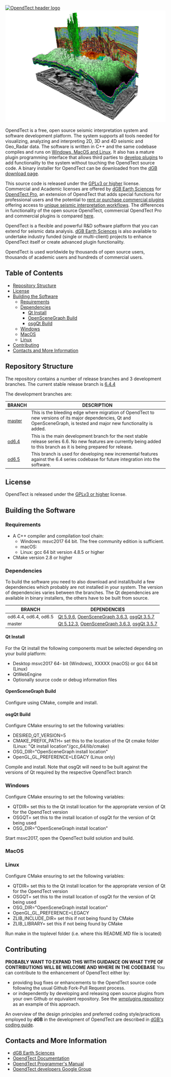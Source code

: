 [![OpendTect header logo][header-img]](https://dgbes.com/index.php/software#free)
[![Example][example-img]]()

OpendTect is a free, open source seismic interpretation system and software development platform. The system supports all tools needed for visualizing, analyzing and interpreting 2D, 3D and 4D seismic and Geo_Radar data. The software is written in C++ and the same codebase compiles and runs on [Windows, MacOS and Linux](https://dgbes.com/index.php/software/supported-platforms). It also has a mature plugin programming interface that allows third parties to [develop plugins](https://dgbes.com/index.php/services/research-development#develop-your-own-plugins) to add functionality to the system without touching the OpendTect source code. A binary installer for OpendTect can be downloaded from the [dGB download page](https://dgbes.com/index.php/download).

This source code is released under the [GPLv3 or higher](http://www.gnu.org/copyleft/gpl.html) license. Commercial and Academic licenses are offered by [dGB Earth Sciences](https://dgbes.com) for [OpendTect Pro](https://dgbes.com/index.php/software#commercial), an extension of OpendTect that adds special functions for professional users and the potential to [rent or purchase commercial plugins](https://prostore.dgbes.com/) offering access to [unique seismic interpretation workflows](https://dgbes.com/index.php/software/plugins). The differences in functionality of the open source OpendTect, commercial OpendTect Pro and commercial plugins is compared [here](https://dgbes.com/index.php/software/supported-functionality).

OpendTect is a flexible and powerful R&D software platform that you can extend for seismic data analysis. [dGB Earth Sciences](https://dgbes.com/index.php/services/research-development) is also available to undertake industry funded (single or multi-client) projects to enhance OpendTect itself or create advanced plugin functionality. 

OpendTect is used worldwide by thousands of open source users, thousands of academic users and hundreds of commercial users.
## Table of Contents

- [Repository Structure](#repository-structure)
- [License](#license)
- [Building the Software](#building-the-software)
	- [Requirements](#requirements)
	- [Dependencies](#dependencies)
		- [Qt Install](#qt-install)
		- [OpenSceneGraph Build](#openscenegraph-build)
		- [osgQt Build](#osgqt-build)
 	- [Windows](#windows)
 	- [MacOS](#macos)
 	- [Linux](#linux)
- [Contributing](#contributing)
- [Contacts and More Information](#contacts-and-more-information)

## Repository Structure
The repository contains a number of release branches and 3 development branches. The current stable release branch is [6.4.4](https://github.com/OpendTect/OpendTect/tree/od6.4.4)

The development branches are:

| BRANCH | DESCRIPTION |
| -------------| ----------------- |
| [master](https://github.com/OpendTect/OpendTect/tree/master) | This is the bleeding edge where migration of OpendTect to new versions of its major dependencies, Qt and OpenSceneGraph, is tested and major new functionality is added.  |
| [od6.4](https://github.com/OpendTect/OpendTect/tree/od6.4)  | This is the main development branch  for the next stable release series 6.6. No new features are currently being added to this branch as it is being prepared for release. |
| [od6.5](https://github.com/OpendTect/OpendTect/tree/od6.5)  |  This branch is used for developing new incremental features against the 6.4 series codebase for future integration into the software.  |

## License
OpendTect is released under the [GPLv3 or higher](http://www.gnu.org/copyleft/gpl.html) license.

## Building the Software
### Requirements

- A C++ compiler and compilation tool chain:
	- Windows: msvc2017 64 bit. The free community edition is sufficient.
	- macOS:
	- Linux: gcc 64 bit version 4.8.5 or higher
- CMake version 2.8 or higher

### Dependencies
To build the software you need to also download and install/build a few dependencies which probably are not installed in your system. The version of dependencies varies between the branches. The Qt dependencies are available in binary installers, the others have to be built from source.

| BRANCH | DEPENDENCIES |
| -------------| ----------------- |
| od6.4.4, od6.4, od6.5 | [Qt 5.9.6](http://download.qt.io/archive/qt/5.9/5.9.6/), [OpenSceneGraph 3.6.3](https://github.com/openscenegraph/OpenSceneGraph/archive/OpenSceneGraph-3.6.3.tar.gz), [osgQt 3.5.7](https://github.com/openscenegraph/osgQt/archive/3.5.7.tar.gz) |
| master | [Qt 5.12.3](http://download.qt.io/archive/qt/5.12/5.12.3/), [OpenSceneGraph 3.6.3](https://github.com/openscenegraph/OpenSceneGraph/archive/OpenSceneGraph-3.6.3.tar.gz), [osgQt 3.5.7](https://github.com/openscenegraph/osgQt/archive/3.5.7.tar.gz) |

#### Qt Install
For the Qt install the following components must be selected depending on your build platform:

-  Desktop msvc2017 64- bit (Windows), XXXXX (macOS) or gcc 64 bit (Linux) 
-  QtWebEngine
-  Optionally source code or debug information files

#### OpenSceneGraph Build
Configure using CMake, compile and install. 

#### osgQt Build
Configure CMake ensuring to set the following variables:

- DESIRED\_QT\_VERSION=5
- CMAKE\_PREFIX\_PATH= set this to the location of the Qt cmake folder (Linux: "Qt install location"/gcc_64/lib/cmake)
- OSG_DIR="OpenSceneGraph install location"
- OpenGL\_GL\_PREFERENCE=LEGACY  (Linux only)

Compile and install. Note that osgQt will need to be built against the versions of Qt required by the respective OpendTect branch 

### Windows
Configure CMake ensuring to set the following variables:

- QTDIR= set this to the Qt install location for the appropriate version of Qt for the OpendTect version
- OSGQT= set this to the install location of osgQt for the version of Qt being used
- OSG_DIR="OpenSceneGraph install location"

Start msvc2017, open the OpendTect build solution and build.

### MacOS
### Linux
Configure CMake ensuring to set the following variables:

- QTDIR= set this to the Qt install location for the appropriate version of Qt for the OpendTect version
- OSGQT= set this to the install location of osgQt for the version of Qt being used
- OSG_DIR="OpenSceneGraph install location"
- OpenGL\_GL\_PREFERENCE=LEGACY 
- ZLIB\_INCLUDE\_DIR=  set this if not being found by CMake
- ZLIB\_LIBRARY= set this if not being found by CMake

Run make in the toplevel folder (i.e. where this README.MD file is located)

## Contributing
**PROBABLY WANT TO EXPAND THIS WITH GUIDANCE ON WHAT TYPE OF CONTRIBUTIONS WILL BE WELCOME AND WHERE  IN THE CODEBASE**
You can contribute to the enhancement of OpendTect either by:

-  providing bug fixes or enhancements to the OpendTect source code following the usual Github Fork-Pull Request process. 
- or independently by developing and releasing open source plugins from your own Github or equivalent repository. See the [wmplugins repository](https://github.com/waynegm/OpendTect-Plugins) as an example of this approach.

An overview of the design principles and preferred coding style/practices employed by **dGB** in the development of OpendTect are described in [dGB's coding guide](http://doc.opendtect.org/6.4.0/doc/Programmer/overview.html).

## Contacts and More Information

- [dGB Earth Sciences](https://dgbes.com/index.php/contact)
- [OpendTect Documentation](https://dgbes.com/index.php/support#documentation)
- [OpendTect Programmer's Manual](http://doc.opendtect.org/6.4.0/doc/Programmer/index.html)
- [OpendTect developers Google Group](https://dgbes.com/index.php/support/faq-developers-google-group)

[header-img]: doc/pics/opendtect_header.png
[example-img]: doc/pics/supported-functionality.jpg
